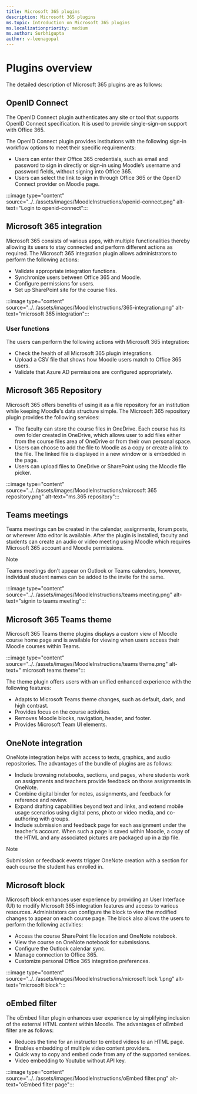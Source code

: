 ```yaml
---
title: Microsoft 365 plugins
description: Microsoft 365 plugins
ms.topic: Introduction on Microsoft 365 plugins
ms.localizationpriority: medium
ms.author: Surbhigupta
author: v-leenagopal
---
```


# Plugins overview

The detailed description of Microsoft 365 plugins are as follows:

## OpenID Connect

The OpenID Connect plugin authenticates any site or tool that supports OpenID Connect specification. It is used to provide single-sign-on support with Office 365.

The OpenID Connect plugin provides institutions with the following sign-in workflow options to meet their specific requirements:

* Users can enter their Office 365 credentials, such as email and password to sign in directly or sign-in using Moodle’s username and password fields, without signing into Office 365.
* Users can select the link to sign in through Office 365 or the OpenID Connect provider on Moodle page.

:::image type="content" source="../../assets/images/MoodleInstructions/openid-connect.png" alt-text="Login to openid-connect":::

## Microsoft 365 integration

Microsoft 365 consists of various apps, with multiple functionalities thereby allowing its users to stay connected and perform different actions as required. The Microsoft 365 integration plugin allows administrators to perform the following actions:

* Validate appropriate integration functions.
* Synchronize users between Office 365 and Moodle.
* Configure permissions for users.
* Set up SharePoint site for the course files.

:::image type="content" source="../../assets/images/MoodleInstructions/365-integration.png" alt-text="microsoft 365 integration":::

### User functions

The users can perform the following actions with Microsoft 365 integration:

* Check the health of all Microsoft 365 plugin integrations.
* Upload a CSV file that shows how Moodle users match to Office 365 users.
* Validate that Azure AD permissions are configured appropriately.

## Microsoft 365 Repository

Microsoft 365 offers benefits of using it as a file repository for an institution while keeping Moodle's data structure simple. The Microsoft 365 repository plugin provides the following services:

* The faculty can store the course files in OneDrive. Each course has its own folder created in OneDrive, which allows user to add files either from the course files area of OneDrive or from their own personal space.  
* Users can choose to add the file to Moodle as a copy or create a link to the file. The linked file is displayed in a new window or is embedded in the page.
* Users can upload files to OneDrive or SharePoint using the Moodle file picker.


:::image type="content" source="../../assets/images/MoodleInstructions/microsoft 365 repository.png" alt-text="ms.365 repository":::

## Teams meetings

Teams meetings can be created in the calendar, assignments, forum posts, or wherever Atto editor is available. After the plugin is installed, faculty and students can create an audio or video meeting using Moodle which requires Microsoft 365 account and Moodle permissions.

>[!NOTE]
>Teams meetings don't appear on Outlook or Teams calenders, however, individual student names can be added to the invite for the same.

:::image type="content" source="../../assets/images/MoodleInstructions/teams meeting.png" alt-text="signin to teams meeting":::

## Microsoft 365 Teams theme

Microsoft 365 Teams theme plugins displays a custom view of Moodle course home page and is available for viewing when users access their Moodle courses within Teams.

:::image type="content" source="../../assets/images/MoodleInstructions/teams theme.png" alt-text=" microsoft teams theme":::

The theme plugin offers users with an unified enhanced experience with the following features:

* Adapts to Microsoft Teams theme changes, such as default, dark, and high contrast.
* Provides focus on the course activities.
* Removes Moodle blocks, navigation, header, and footer.
* Provides Microsoft Team UI elements.

## OneNote integration

OneNote integration helps with access to texts, graphics, and audio repositories. The advantages of the bundle of plugins are as follows:

* Include browsing notebooks, sections, and pages, where students work on assignments and teachers provide feedback on those assignments in OneNote.
* Combine digital binder for notes, assignments, and feedback for reference and review.
* Expand drafting capabilities beyond text and links, and extend mobile usage scenarios using digital pens, photo or video media, and co-authoring with groups.
* Include submission and feedback page for each assignment under the teacher's account. When such a page is saved within Moodle, a copy of the HTML and any associated pictures are packaged up in a zip file.

> [!NOTE]
> Submission or feedback events trigger OneNote creation with a section for each course the student has enrolled in.

## Microsoft block

Microsoft block enhances user experience by providing an User Interface (UI) to modify Microsoft 365 integration features and access to various resources. Administators can configure the block to view the modified changes to appear on each course page. The block also allows the users to perform the following activities:

* Access the course SharePoint file location and OneNote notebook.
* View the course on OneNote notebook for submissions.
* Configure the Outlook calendar sync.
* Manage connection to Office 365.
* Customize personal Office 365 integration preferences.

:::image type="content" source="../../assets/images/MoodleInstructions/microsoft lock 1.png" alt-text="microsoft block":::

## oEmbed filter

The oEmbed filter plugin enhances user experience by simplifying inclusion of the external HTML content within Moodle. The advantages of oEmbed filter are as follows: 

* Reduces the time for an instructor to embed videos to an HTML page.
* Enables embedding of multiple video content providers.
* Quick way to copy and embed code from any of the supported services.
* Video embedding to Youtube without API key.

:::image type="content" source="../../assets/images/MoodleInstructions/oEmbed filter.png" alt-text="oEmbed filter page":::
